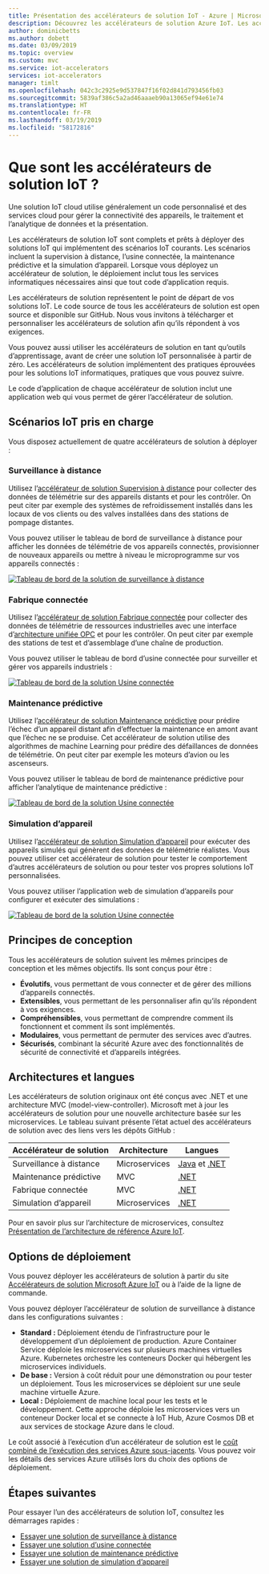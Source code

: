 ```yaml
---
title: Présentation des accélérateurs de solution IoT - Azure | Microsoft Docs
description: Découvrez les accélérateurs de solution Azure IoT. Les accélérateurs de solution IoT sont des solutions de bout en bout complètes et prêtes au déploiement.
author: dominicbetts
ms.author: dobett
ms.date: 03/09/2019
ms.topic: overview
ms.custom: mvc
ms.service: iot-accelerators
services: iot-accelerators
manager: timlt
ms.openlocfilehash: 042c3c2925e9d537847f16f02d841d793456fb03
ms.sourcegitcommit: 5839af386c5a2ad46aaaeb90a13065ef94e61e74
ms.translationtype: HT
ms.contentlocale: fr-FR
ms.lasthandoff: 03/19/2019
ms.locfileid: "58172816"
---
```

# <a name="what-are-azure-iot-solution-accelerators"></a>Que sont les accélérateurs de solution IoT ?

Une solution IoT cloud utilise généralement un code personnalisé et des services cloud pour gérer la connectivité des appareils, le traitement et l’analytique de données et la présentation.

Les accélérateurs de solution IoT sont complets et prêts à déployer des solutions IoT qui implémentent des scénarios IoT courants. Les scénarios incluent la supervision à distance, l’usine connectée, la maintenance prédictive et la simulation d’appareil. Lorsque vous déployez un accélérateur de solution, le déploiement inclut tous les services informatiques nécessaires ainsi que tout code d’application requis.

Les accélérateurs de solution représentent le point de départ de vos solutions IoT. Le code source de tous les accélérateurs de solution est open source et disponible sur GitHub. Nous vous invitons à télécharger et personnaliser les accélérateurs de solution afin qu’ils répondent à vos exigences.

Vous pouvez aussi utiliser les accélérateurs de solution en tant qu’outils d’apprentissage, avant de créer une solution IoT personnalisée à partir de zéro. Les accélérateurs de solution implémentent des pratiques éprouvées pour les solutions IoT informatiques, pratiques que vous pouvez suivre.

Le code d’application de chaque accélérateur de solution inclut une application web qui vous permet de gérer l’accélérateur de solution.

## <a name="supported-iot-scenarios"></a>Scénarios IoT pris en charge

Vous disposez actuellement de quatre accélérateurs de solution à déployer :

### <a name="remote-monitoring"></a>Surveillance à distance

Utilisez l’[accélérateur de solution Supervision à distance](iot-accelerators-remote-monitoring-sample-walkthrough.md) pour collecter des données de télémétrie sur des appareils distants et pour les contrôler. On peut citer par exemple des systèmes de refroidissement installés dans les locaux de vos clients ou des valves installées dans des stations de pompage distantes.

Vous pouvez utiliser le tableau de bord de surveillance à distance pour afficher les données de télémétrie de vos appareils connectés, provisionner de nouveaux appareils ou mettre à niveau le microprogramme sur vos appareils connectés :

[![Tableau de bord de la solution de surveillance à distance](./media/about-iot-accelerators/rm-dashboard-inline.png)](./media/about-iot-accelerators/rm-dashboard-expanded.png#lightbox)

### <a name="connected-factory"></a>Fabrique connectée

Utilisez l’[accélérateur de solution Fabrique connectée](iot-accelerators-connected-factory-sample-walkthrough.md) pour collecter des données de télémétrie de ressources industrielles avec une interface d’[architecture unifiée OPC](https://opcfoundation.org/about/opc-technologies/opc-ua/) et pour les contrôler. On peut citer par exemple des stations de test et d’assemblage d’une chaîne de production.

Vous pouvez utiliser le tableau de bord d’usine connectée pour surveiller et gérer vos appareils industriels :

[![Tableau de bord de la solution Usine connectée](./media/about-iot-accelerators/cf-dashboard-inline.png)](./media/about-iot-accelerators/cf-dashboard-expanded.png#lightbox)

### <a name="predictive-maintenance"></a>Maintenance prédictive

Utilisez l’[accélérateur de solution Maintenance prédictive](iot-accelerators-predictive-walkthrough.md) pour prédire l’échec d’un appareil distant afin d’effectuer la maintenance en amont avant que l’échec ne se produise. Cet accélérateur de solution utilise des algorithmes de machine Learning pour prédire des défaillances de données de télémétrie. On peut citer par exemple les moteurs d’avion ou les ascenseurs.

Vous pouvez utiliser le tableau de bord de maintenance prédictive pour afficher l’analytique de maintenance prédictive :

[![Tableau de bord de la solution Usine connectée](./media/about-iot-accelerators/pm-dashboard-inline.png)](./media/about-iot-accelerators/pm-dashboard-expanded.png#lightbox)

### <a name="device-simulation"></a>Simulation d’appareil

Utilisez l’[accélérateur de solution Simulation d’appareil](iot-accelerators-device-simulation-overview.md) pour exécuter des appareils simulés qui génèrent des données de télémétrie réalistes. Vous pouvez utiliser cet accélérateur de solution pour tester le comportement d’autres accélérateurs de solution ou pour tester vos propres solutions IoT personnalisées.

Vous pouvez utiliser l’application web de simulation d’appareils pour configurer et exécuter des simulations :

[![Tableau de bord de la solution Usine connectée](./media/about-iot-accelerators/ds-dashboard-inline.png)](./media/about-iot-accelerators/ds-dashboard-expanded.png#lightbox)

## <a name="design-principles"></a>Principes de conception

Tous les accélérateurs de solution suivent les mêmes principes de conception et les mêmes objectifs. Ils sont conçus pour être :

* **Évolutifs**, vous permettant de vous connecter et de gérer des millions d’appareils connectés.
* **Extensibles**, vous permettant de les personnaliser afin qu’ils répondent à vos exigences.
* **Compréhensibles**, vous permettant de comprendre comment ils fonctionnent et comment ils sont implémentés.
* **Modulaires**, vous permettant de permuter des services avec d’autres.
* **Sécurisés**, combinant la sécurité Azure avec des fonctionnalités de sécurité de connectivité et d’appareils intégrées.

## <a name="architectures-and-languages"></a>Architectures et langues

Les accélérateurs de solution originaux ont été conçus avec .NET et une architecture MVC (model-view-controller). Microsoft met à jour les accélérateurs de solution pour une nouvelle architecture basée sur les microservices. Le tableau suivant présente l’état actuel des accélérateurs de solution avec des liens vers les dépôts GitHub :

| Accélérateur de solution   | Architecture  | Langues     |
| ---------------------- | ------------- | ------------- |
| Surveillance à distance      | Microservices | [Java](https://github.com/Azure/azure-iot-pcs-remote-monitoring-java) et [.NET](https://github.com/Azure/azure-iot-pcs-remote-monitoring-dotnet) |
| Maintenance prédictive | MVC           | [.NET](https://github.com/Azure/azure-iot-predictive-maintenance)          |
| Fabrique connectée      | MVC           | [.NET](https://github.com/Azure/azure-iot-connected-factory)          |
| Simulation d’appareil      | Microservices | [.NET](https://github.com/Azure/device-simulation-dotnet)          |

Pour en savoir plus sur l’architecture de microservices, consultez [Présentation de l’architecture de référence Azure IoT](iot-accelerators-architecture-overview.md).

## <a name="deployment-options"></a>Options de déploiement

Vous pouvez déployer les accélérateurs de solution à partir du site [Accélérateurs de solution Microsoft Azure IoT](https://www.azureiotsolutions.com/Accelerators#) ou à l’aide de la ligne de commande.

Vous pouvez déployer l’accélérateur de solution de surveillance à distance dans les configurations suivantes :

* **Standard :** Déploiement étendu de l’infrastructure pour le développement d’un déploiement de production. Azure Container Service déploie les microservices sur plusieurs machines virtuelles Azure. Kubernetes orchestre les conteneurs Docker qui hébergent les microservices individuels.
* **De base :** Version à coût réduit pour une démonstration ou pour tester un déploiement. Tous les microservices se déploient sur une seule machine virtuelle Azure.
* **Local :** Déploiement de machine local pour les tests et le développement. Cette approche déploie les microservices vers un conteneur Docker local et se connecte à IoT Hub, Azure Cosmos DB et aux services de stockage Azure dans le cloud.

Le coût associé à l’exécution d’un accélérateur de solution est le [coût combiné de l’exécution des services Azure sous-jacents](https://azure.microsoft.com/pricing). Vous pouvez voir les détails des services Azure utilisés lors du choix des options de déploiement.

## <a name="next-steps"></a>Étapes suivantes

Pour essayer l’un des accélérateurs de solution IoT, consultez les démarrages rapides :

* [Essayer une solution de surveillance à distance](quickstart-remote-monitoring-deploy.md)
* [Essayer une solution d’usine connectée](quickstart-connected-factory-deploy.md)
* [Essayer une solution de maintenance prédictive](quickstart-predictive-maintenance-deploy.md)
* [Essayer une solution de simulation d’appareil](quickstart-device-simulation-deploy.md)
